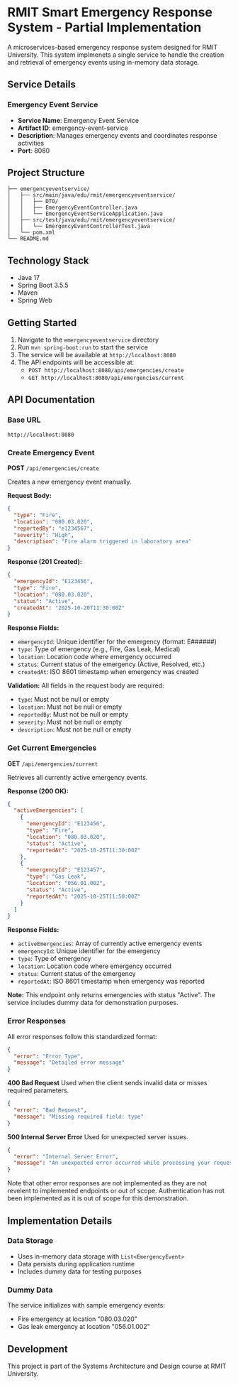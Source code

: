 # RMIT Smart Emergency Response System - Partial Implementation

A microservices-based emergency response system designed for RMIT University. This system implmenets a single service to handle the creation and retrieval of emergency events using in-memory data storage.

## Service Details

### Emergency Event Service
- **Service Name**: Emergency Event Service
- **Artifact ID**: emergency-event-service
- **Description**: Manages emergency events and coordinates response activities
- **Port**: 8080

## Project Structure
```
├── emergencyeventservice/  
│   ├── src/main/java/edu/rmit/emergencyeventservice/
│   │   ├── DTO/               
│   │   ├── EmergencyEventController.java
│   │   └── EmergencyEventServiceApplication.java
│   ├── src/test/java/edu/rmit/emergencyeventservice/
│   │   └── EmergencyEventControllerTest.java
│   └── pom.xml
└── README.md                  
```

## Technology Stack
- Java 17
- Spring Boot 3.5.5
- Maven
- Spring Web

## Getting Started
1. Navigate to the `emergencyeventservice` directory
2. Run `mvn spring-boot:run` to start the service
3. The service will be available at `http://localhost:8080`
4. The API endpoints will be accessible at:
   - `POST http://localhost:8080/api/emergencies/create`
   - `GET http://localhost:8080/api/emergencies/current`

## API Documentation


### Base URL
```
http://localhost:8080
```

### Create Emergency Event
**POST** `/api/emergencies/create`

Creates a new emergency event manually.

**Request Body:**
```json
{
  "type": "Fire",
  "location": "080.03.020",
  "reportedBy": "e1234567",
  "severity": "High",
  "description": "Fire alarm triggered in laboratory area"
}
```

**Response (201 Created):**
```json
{
  "emergencyId": "E123456",
  "type": "Fire",
  "location": "080.03.020",
  "status": "Active",
  "createdAt": "2025-10-20T11:30:00Z"
}
```

**Response Fields:**
- `emergencyId`: Unique identifier for the emergency (format: E######)
- `type`: Type of emergency (e.g., Fire, Gas Leak, Medical)
- `location`: Location code where emergency occurred
- `status`: Current status of the emergency (Active, Resolved, etc.)
- `createdAt`: ISO 8601 timestamp when emergency was created

**Validation:**
All fields in the request body are required:
- `type`: Must not be null or empty
- `location`: Must not be null or empty
- `reportedBy`: Must not be null or empty
- `severity`: Must not be null or empty
- `description`: Must not be null or empty

### Get Current Emergencies
**GET** `/api/emergencies/current`

Retrieves all currently active emergency events.

**Response (200 OK):**
```json
{
  "activeEmergencies": [
    {
      "emergencyId": "E123456",
      "type": "Fire",
      "location": "080.03.020",
      "status": "Active",
      "reportedAt": "2025-10-25T11:30:00Z"
    },
    {
      "emergencyId": "E123457",
      "type": "Gas Leak",
      "location": "056.01.002",
      "status": "Active",
      "reportedAt": "2025-10-25T11:50:00Z"
    }
  ]
}
```

**Response Fields:**
- `activeEmergencies`: Array of currently active emergency events
- `emergencyId`: Unique identifier for the emergency
- `type`: Type of emergency
- `location`: Location code where emergency occurred
- `status`: Current status of the emergency
- `reportedAt`: ISO 8601 timestamp when emergency was reported

**Note:** This endpoint only returns emergencies with status "Active". The service includes dummy data for demonstration purposes.

### Error Responses

All error responses follow this standardized format:
```json
{
  "error": "Error Type",
  "message": "Detailed error message"
}
```

**400 Bad Request**
Used when the client sends invalid data or misses required parameters.
```json
{
  "error": "Bad Request",
  "message": "Missing required field: type"
}
```

**500 Internal Server Error**
Used for unexpected server issues.
```json
{
  "error": "Internal Server Error",
  "message": "An unexpected error occurred while processing your request."
}
```

Note that other error responses are not implemented as they are not revelent to implemented endpoints or out of scope. Authentication has not been implemented as it is out of scope for this demonstration. 

## Implementation Details

### Data Storage
- Uses in-memory data storage with `List<EmergencyEvent>`
- Data persists during application runtime
- Includes dummy data for testing purposes

### Dummy Data
The service initializes with sample emergency events:
- Fire emergency at location "080.03.020"
- Gas leak emergency at location "056.01.002"

## Development
This project is part of the Systems Architecture and Design course at RMIT University.